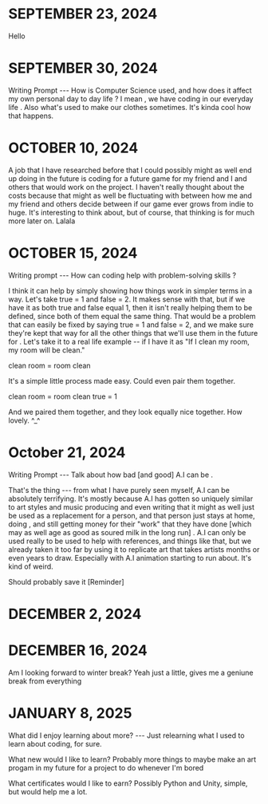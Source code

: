 # SEPTEMBER 23, 2024
Hello
# SEPTEMBER 30, 2024
Writing Prompt --- How is Computer Science used, and how does it affect my own personal day to day life ?
I mean , we have coding in our everyday life . Also what's used to make our clothes sometimes. It's kinda cool how that happens.
# OCTOBER 10, 2024
A job that I have researched before that I could possibly might as well end up doing in the future is coding for a future game for my friend and I and others that would
work on the project. I haven't really thought about the costs because that might as well be fluctuating with between how me and my friend and others decide between 
if our game ever grows from indie to huge. It's interesting to think about, but of course, that thinking is for much more later on. Lalala
# OCTOBER 15, 2024
Writing prompt --- How can coding help with problem-solving skills ?

I think it can help by simply showing how things work in simpler terms in a way. Let's take true = 1 and false = 2. It makes sense with that, but if we have it as both true and false equal 1, then it isn't
really helping them to be defined, since both of them equal the same thing. That would be a problem that can easily be fixed by saying true = 1 and false = 2, and we make sure they're kept that way
for all the other things that we'll use them in the future for . Let's take it to a real life example -- if I have it as "If I clean my room, my room will be clean."

clean room = room clean

It's a simple little process made easy. Could even pair them together.

clean room = room clean
true = 1

And we paired them together, and they look equally nice together. How lovely. ^_^
# October 21, 2024
Writing Prompt --- Talk about how bad [and good] A.I can be .

That's the thing --- from what I have purely seen myself, A.I can be absolutely terrifying. It's mostly because A.I has gotten so uniquely similar to art styles and music producing and even writing that it might as well just be used as a replacement for a person, and that person just stays at home, doing <nothing>, and still getting money for their "work" that they have done [which may as well age as good as soured milk in the long run] . A.I can only be used really to be used to help with references, and things like that, but we already taken it too far by using it to replicate art that takes artists months or even years to draw. Especially with A.I animation starting to run about. It's kind of weird.


Should probably save it [Reminder]

# DECEMBER 2, 2024  


# DECEMBER 16, 2024

Am I looking forward to winter break? Yeah just a little, gives me a geniune break from everything

# JANUARY 8, 2025

What did I enjoy learning about more? --- Just relearning what I used to learn about coding, for sure.

What new would I like to learn? Probably more things to maybe make an art progam in my future for a project to do whenever I'm bored

What certificates would I like to earn? Possibly Python and Unity, simple, but would help me a lot.
